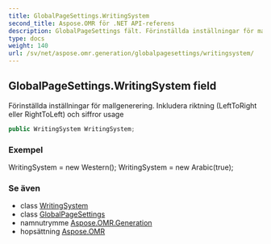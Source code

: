 ```yaml
---
title: GlobalPageSettings.WritingSystem
second_title: Aspose.OMR för .NET API-referens
description: GlobalPageSettings fält. Förinställda inställningar för mallgenerering. Inkludera riktning LeftToRight eller RightToLeft och siffror usage
type: docs
weight: 140
url: /sv/net/aspose.omr.generation/globalpagesettings/writingsystem/
---
```

## GlobalPageSettings.WritingSystem field

Förinställda inställningar för mallgenerering. Inkludera riktning (LeftToRight eller RightToLeft) och siffror usage

```csharp
public WritingSystem WritingSystem;
```

### Exempel

WritingSystem = new Western(); WritingSystem = new Arabic(true);

### Se även

* class [WritingSystem](../../../aspose.omr.generation.writingsystems/writingsystem/)
* class [GlobalPageSettings](../)
* namnutrymme [Aspose.OMR.Generation](../../globalpagesettings/)
* hopsättning [Aspose.OMR](../../../)


